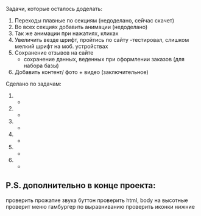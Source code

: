 Задачи, которые осталось доделать:

1) Переходы плавные по секциям (недоделано, сейчас скачет)
2) Во всех секциях добавить анимации (недоделано)
3) Так же анимации при нажатиях, кликах
4) Увеличить везде шрифт, пройтись по сайту
   -тестировал, слишком мелкий шрифт на моб. устройствах
5) Сохранение отзывов на сайте 
   + сохранение данных, веденных при оформлении заказов (для набора базы)
6) Добавить контент/ фото + видео (заключительное)


Сделано по задачам:

1) -
2) -
3) -
4) -
5) -
6) -


P.S. дополнительно в конце проекта:
---
проверить прожатие звука буттон
проверить html, body на высотные
проверит меню гамбургер по выравниванию
проверить иконки нижние
